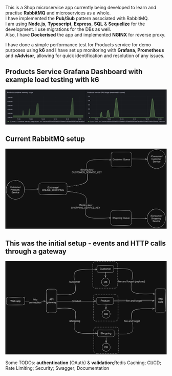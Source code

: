 This is a Shop microservice app currently being developed to learn and practise **RabbitMQ** and microservices as a whole.  
I have implemented the **Pub/Sub** pattern associated with RabbitMQ.  
I am using **Node.js**, **Typescript**, **Express**, **SQL** & **Sequelize** for the development. I use migrations for the DBs as well.  
Also, I have **Dockerised** the app and implemented **NGINX** for reverse proxy.

I have done a simple performance test for Products service for demo purposes using **k6** and
I have set up monitoring with **Grafana**, **Prometheus** and **cAdvisor**, allowing for quick identification and resolution of any issues.

## Products Service Grafana Dashboard with example load testing with k6

![Products Service Dashboard](./repo_images/grafana_monitoring_under_load_test.png)

## Current RabbitMQ setup

![Setup - RabbitMQ Publish/Subscribe](./repo_images/current_AMQP_setup.png)

## This was the initial setup - events and HTTP calls through a gateway

![Setup - http calls and gateway](./repo_images/microservices_initial_setup.png)

Some TODOs: **authentication** (OAuth) & **validation**;Redis Caching; CI/CD; Rate Limiting; Security; Swagger; Documentation
